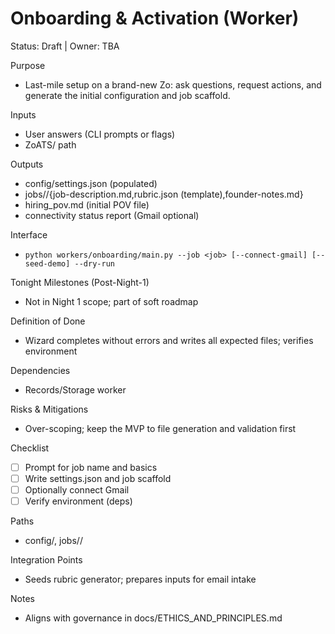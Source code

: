 # Onboarding & Activation (Worker)
Status: Draft | Owner: TBA

Purpose
- Last-mile setup on a brand-new Zo: ask questions, request actions, and generate the initial configuration and job scaffold.

Inputs
- User answers (CLI prompts or flags)
- ZoATS/ path

Outputs
- config/settings.json (populated)
- jobs/<job>/{job-description.md,rubric.json (template),founder-notes.md}
- hiring_pov.md (initial POV file)
- connectivity status report (Gmail optional)

Interface
- `python workers/onboarding/main.py --job <job> [--connect-gmail] [--seed-demo] --dry-run`

Tonight Milestones (Post-Night-1)
- Not in Night 1 scope; part of soft roadmap

Definition of Done
- Wizard completes without errors and writes all expected files; verifies environment

Dependencies
- Records/Storage worker

Risks & Mitigations
- Over-scoping; keep the MVP to file generation and validation first

Checklist
- [ ] Prompt for job name and basics
- [ ] Write settings.json and job scaffold
- [ ] Optionally connect Gmail
- [ ] Verify environment (deps)

Paths
- config/, jobs/<job>/

Integration Points
- Seeds rubric generator; prepares inputs for email intake

Notes
- Aligns with governance in docs/ETHICS_AND_PRINCIPLES.md
